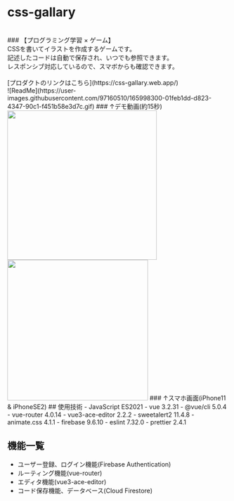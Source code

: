 # css-gallary
<br>
### 【プログラミング学習 × ゲーム】<br>
CSSを書いてイラストを作成するゲームです。<br>
記述したコードは自動で保存され、いつでも参照できます。<br>
レスポンシブ対応しているので、スマボからも確認できます。<br>
<br>
[プロダクトのリンクはこちら](https://css-gallary.web.app/)
<br>
![ReadMe](https://user-images.githubusercontent.com/97160510/165998300-01feb1dd-d823-4347-90c1-f451b58e3d7c.gif)
### ↑デモ動画(約15秒)
<br>
<img src="https://user-images.githubusercontent.com/97160510/166092339-27b06774-a035-4a8c-8c74-5d53ce06fa6e.jpg" width="340px">    <img src="https://user-images.githubusercontent.com/97160510/166001575-6f8c088b-55c9-4b34-a9e6-5d691e1fed19.png" width="320px">
### ↑スマホ画面(iPhone11 & iPhoneSE2)
## 使用技術
- JavaScript ES2021
- vue 3.2.31
- @vue/cli 5.0.4
- vue-router 4.0.14
- vue3-ace-editor 2.2.2
- sweetalert2 11.4.8
- animate.css 4.1.1
- firebase 9.6.10
- eslint 7.32.0
- prettier 2.4.1

## 機能一覧
- ユーザー登録、ログイン機能(Firebase Authentication)
- ルーティング機能(vue-router)
- エディタ機能(vue3-ace-editor)
- コード保存機能、データベース(Cloud Firestore)
